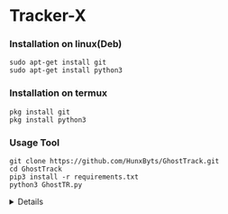 # Tracker-X

### Installation on linux(Deb)
```
sudo apt-get install git
sudo apt-get install python3
```

### Installation on termux
```
pkg install git
pkg install python3
```

### Usage Tool
```
git clone https://github.com/HunxByts/GhostTrack.git
cd GhostTrack
pip3 install -r requirements.txt
python3 GhostTR.py
```

<details>
  @Then choose what you need. 
</details>
